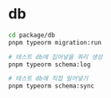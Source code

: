 # db

```bash
cd package/db
pnpm typeorm migration:run
```

```bash
# 테스트 db에 집어넣을 쿼리 생성
pnpm typeorm schema:log

# 테스트 db에 직접 밀어넣기
pnpm typeorm schema:sync
```
